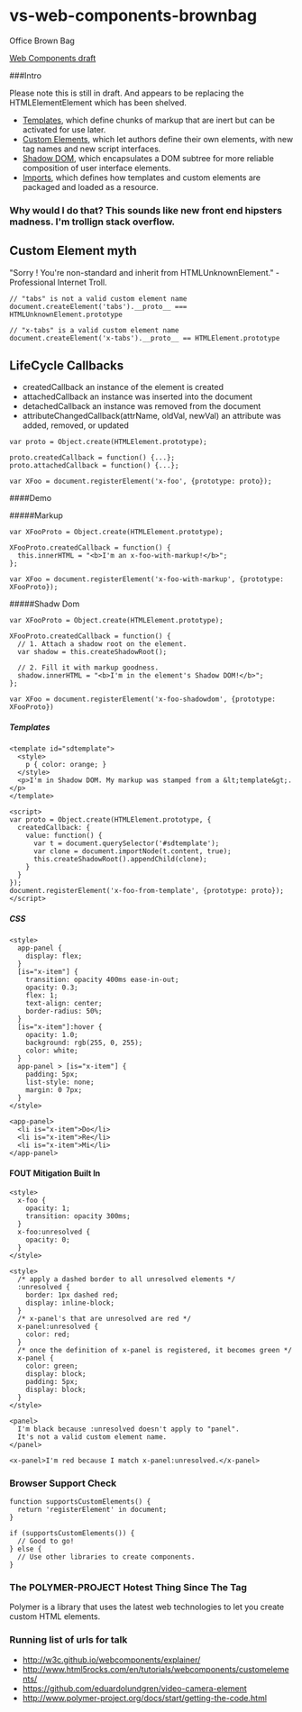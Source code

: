 vs-web-components-brownbag
==========================

Office Brown Bag


[Web Components draft](http://w3c.github.io/webcomponents/explainer/)

###Intro 

Please note this is still in draft. And appears to be replacing the HTMLElementElement which has been shelved.

* [Templates](https://github.com/bingeboy/vs-web-components-brownbag/blob/master/templates.md), which define chunks of markup that are inert but can be activated for use later.
* [Custom Elements](https://github.com/bingeboy/vs-web-components-brownbag/blob/master/custom-element.md), which let authors define their own elements, with new tag names and new script interfaces.
* [Shadow DOM](https://github.com/bingeboy/vs-web-components-brownbag/blob/master/shadow-dom.md), which encapsulates a DOM subtree for more reliable composition of user interface elements.
* [Imports](https://github.com/bingeboy/vs-web-components-brownbag/blob/master/imports.md), which defines how templates and custom elements are packaged and loaded as a resource.


### Why would I do that? This sounds like new front end hipsters madness. I'm trollign stack overflow.


## Custom Element myth
"Sorry <randomtag>! You're non-standard and inherit from HTMLUnknownElement." - Professional Internet Troll.

```
// "tabs" is not a valid custom element name
document.createElement('tabs').__proto__ === HTMLUnknownElement.prototype

// "x-tabs" is a valid custom element name
document.createElement('x-tabs').__proto__ == HTMLElement.prototype
```

## LifeCycle Callbacks
* createdCallback	an instance of the element is created
* attachedCallback	an instance was inserted into the document
* detachedCallback	an instance was removed from the document
* attributeChangedCallback(attrName, oldVal, newVal)	an attribute was added, removed, or updated

```
var proto = Object.create(HTMLElement.prototype);

proto.createdCallback = function() {...};
proto.attachedCallback = function() {...};

var XFoo = document.registerElement('x-foo', {prototype: proto});
```
####Demo

#####Markup
```
var XFooProto = Object.create(HTMLElement.prototype);

XFooProto.createdCallback = function() {
  this.innerHTML = "<b>I'm an x-foo-with-markup!</b>";
};

var XFoo = document.registerElement('x-foo-with-markup', {prototype: XFooProto});
```

#####Shadw Dom
```
var XFooProto = Object.create(HTMLElement.prototype);

XFooProto.createdCallback = function() {
  // 1. Attach a shadow root on the element.
  var shadow = this.createShadowRoot();

  // 2. Fill it with markup goodness.
  shadow.innerHTML = "<b>I'm in the element's Shadow DOM!</b>";
};

var XFoo = document.registerElement('x-foo-shadowdom', {prototype: XFooProto})
```
##### Templates
```
<template id="sdtemplate">
  <style>
    p { color: orange; }
  </style>
  <p>I'm in Shadow DOM. My markup was stamped from a &lt;template&gt;.</p>
</template>

<script>
var proto = Object.create(HTMLElement.prototype, {
  createdCallback: {
    value: function() {
      var t = document.querySelector('#sdtemplate');
      var clone = document.importNode(t.content, true);
      this.createShadowRoot().appendChild(clone);
    }
  }
});
document.registerElement('x-foo-from-template', {prototype: proto});
</script>
```

##### CSS
```
<style>
  app-panel {
    display: flex;
  }
  [is="x-item"] {
    transition: opacity 400ms ease-in-out;
    opacity: 0.3;
    flex: 1;
    text-align: center;
    border-radius: 50%;
  }
  [is="x-item"]:hover {
    opacity: 1.0;
    background: rgb(255, 0, 255);
    color: white;
  }
  app-panel > [is="x-item"] {
    padding: 5px;
    list-style: none;
    margin: 0 7px;
  }
</style>

<app-panel>
  <li is="x-item">Do</li>
  <li is="x-item">Re</li>
  <li is="x-item">Mi</li>
</app-panel>
```
#### FOUT Mitigation Built In

```
<style>
  x-foo {
    opacity: 1;
    transition: opacity 300ms;
  }
  x-foo:unresolved {
    opacity: 0;
  }
</style>

```

```
<style>
  /* apply a dashed border to all unresolved elements */
  :unresolved {
    border: 1px dashed red;
    display: inline-block;
  }
  /* x-panel's that are unresolved are red */
  x-panel:unresolved {
    color: red;
  }
  /* once the definition of x-panel is registered, it becomes green */
  x-panel {
    color: green;
    display: block;
    padding: 5px;
    display: block;
  }
</style>

<panel>
  I'm black because :unresolved doesn't apply to "panel".
  It's not a valid custom element name.
</panel>

<x-panel>I'm red because I match x-panel:unresolved.</x-panel>
```

### Browser Support Check
```
function supportsCustomElements() {
  return 'registerElement' in document;
}

if (supportsCustomElements()) {
  // Good to go!
} else {
  // Use other libraries to create components.
}
```



### The POLYMER-PROJECT Hotest Thing Since The <blink/> Tag

Polymer is a library that uses the latest web technologies to let you create custom HTML elements.





### Running list of urls for talk
* http://w3c.github.io/webcomponents/explainer/
* http://www.html5rocks.com/en/tutorials/webcomponents/customelements/
* https://github.com/eduardolundgren/video-camera-element
* http://www.polymer-project.org/docs/start/getting-the-code.html

